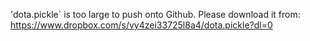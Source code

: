 'dota.pickle` is too large to push onto Github. Please download it from: https://www.dropbox.com/s/vy4zei33725l8a4/dota.pickle?dl=0